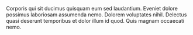Corporis qui sit ducimus quisquam eum sed laudantium. Eveniet dolore possimus laboriosam assumenda nemo. Dolorem voluptates nihil. Delectus quasi deserunt temporibus et dolor illum id quod. Quis magnam occaecati nemo.